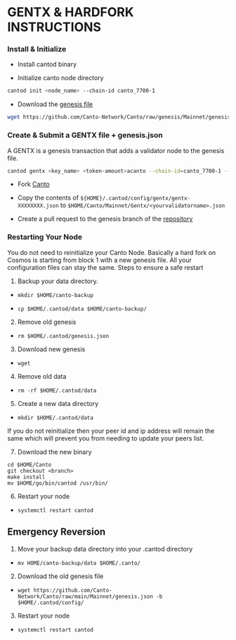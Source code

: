 # GENTX & HARDFORK INSTRUCTIONS

### Install & Initialize

-   Install cantod binary

-   Initialize canto node directory

```bash
cantod init <node_name> --chain-id canto_7700-1
```

-   Download the [genesis file](https://github.com/Canto-Network/Canto/raw/main/Mainnet/genesis.json)

```bash
wget https://github.com/Canto-Network/Canto/raw/genesis/Mainnet/genesis.json -b $HOME/.cantod/config
```

### Create & Submit a GENTX file + genesis.json

A GENTX is a genesis transaction that adds a validator node to the genesis file.

```bash
cantod gentx <key_name> <token-amount>acanto --chain-id=canto_7700-1 --moniker=<your_moniker> --commission-max-change-rate=0.01 --commission-max-rate=0.10 --commission-rate=0.05 --details="<details here>" --security-contact="<email>" --website="<website>"
```

-   Fork [Canto](https://github.com/Canto-Network/Canto)

-   Copy the contents of `${HOME}/.cantod/config/gentx/gentx-XXXXXXXX.json` to `$HOME/Canto/Mainnet/Gentx/<yourvalidatorname>.json`

-   Create a pull request to the genesis branch of the [repository](https://github.com/Canto-Network/Canto/Mainnet/gentx)

### Restarting Your Node

You do not need to reinitialize your Canto Node. Basically a hard fork on Cosmos is starting from block 1 with a new genesis file. All your configuration files can stay the same. Steps to ensure a safe restart

1. Backup your data directory.

-   `mkdir $HOME/canto-backup`

-   `cp $HOME/.cantod/data $HOME/canto-backup/`

2. Remove old genesis

-   `rm $HOME/.cantod/genesis.json`

3. Download new genesis

-   `wget`

4. Remove old data

-   `rm -rf $HOME/.cantod/data`

5. Create a new data directory

-   `mkdir $HOME/.cantod/data`

If you do not reinitialize then your peer id and ip address will remain the same which will prevent you from needing to update your peers list.

7. Download the new binary

```
cd $HOME/Canto
git checkout <branch>
make install
mv $HOME/go/bin/cantod /usr/bin/
```

6. Restart your node

-   `systemctl restart cantod`

## Emergency Reversion

1. Move your backup data directory into your .cantod directory

-   `mv HOME/canto-backup/data $HOME/.canto/`

2. Download the old genesis file

-   `wget https://github.com/Canto-Network/Canto/raw/main/Mainnet/genesis.json -b $HOME/.cantod/config/`

3. Restart your node

-   `systemctl restart cantod`
